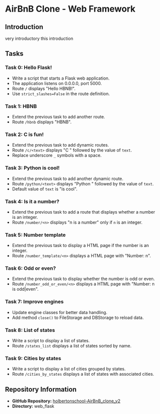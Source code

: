 
# AirBnB Clone - Web Framework

## Introduction
very introductory this introduction 

## Tasks
### Task 0: Hello Flask!
- Write a script that starts a Flask web application.
- The application listens on 0.0.0.0, port 5000.
- Route `/` displays "Hello HBNB!".
- Use `strict_slashes=False` in the route definition.

### Task 1: HBNB
- Extend the previous task to add another route.
- Route `/hbnb` displays "HBNB".

### Task 2: C is fun!
- Extend the previous task to add dynamic routes.
- Route `/c/<text>` displays "C " followed by the value of `text`.
- Replace underscore `_` symbols with a space.

### Task 3: Python is cool!
- Extend the previous task to add another dynamic route.
- Route `/python/<text>` displays "Python " followed by the value of `text`.
- Default value of `text` is "is cool".

### Task 4: Is it a number?
- Extend the previous task to add a route that displays whether a number is an integer.
- Route `/number/<n>` displays "n is a number" only if `n` is an integer.

### Task 5: Number template
- Extend the previous task to display a HTML page if the number is an integer.
- Route `/number_template/<n>` displays a HTML page with "Number: n".

### Task 6: Odd or even?
- Extend the previous task to display whether the number is odd or even.
- Route `/number_odd_or_even/<n>` displays a HTML page with "Number: n is odd|even".

### Task 7: Improve engines
- Update engine classes for better data handling.
- Add method `close()` to FileStorage and DBStorage to reload data.

### Task 8: List of states
- Write a script to display a list of states.
- Route `/states_list` displays a list of states sorted by name.

### Task 9: Cities by states
- Write a script to display a list of cities grouped by states.
- Route `/cities_by_states` displays a list of states with associated cities.

## Repository Information
- **GitHub Repository:** [holbertonschool-AirBnB_clone_v2](https://github.com/holbertonschool/AirBnB_clone_v2)
- **Directory:** web_flask
